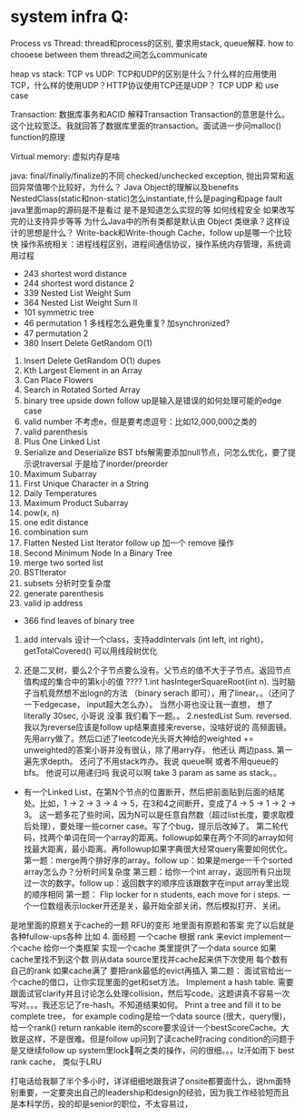 # system infra Q:
Process vs Thread:
thread和process的区别, 要求用stack, queue解释. how to chooese between them
thread之间怎么communicate

heap vs stack:
TCP vs UDP:
TCP和UDP的区别是什么？什么样的应用使用TCP，什么样的使用UDP？HTTP协议使用TCP还是UDP？
TCP UDP 和 use case

Transaction:
数据库事务和ACID 解释Transaction
Transaction的意思是什么。这个比较宽泛。我就回答了数据库里面的transaction。面试进一步问malloc() function的原理

Virtual memory:
虚拟内存是啥

java:
final/finally/finalize的不同
checked/unchecked exception, 抛出异常和返回异常值哪个比较好，为什么？
Java Object的理解以及benefits
NestedClass(static和non-static)怎么instantiate,什么是paging和page fault
java里面map的源码是不是看过 是不是知道怎么实现的等 如何线程‍‍‍‌‍‍‍‍‍‌‍‍‌‍‌‍‌‍‍安全 如果改写完的让支持异步等等
为什么Java中的所有类都是默认由 Object 类继承？这样设计的思想是什么？
Write-back和Write-though Cache，follow up是哪一个比较快
操作系统相关：进程线程区别，进程间通信协议，操作系统内存管理，系统调用过程


- 243  shortest word distance
- 244  shortest word distance 2
- 339   Nested List Weight Sum
- 364   Nested List Weight Sum II
- 101  symmetric tree
- 46   permutation 1 多线程怎么避免重复? 加synchronized?
- 47   permutation 2 
- 380  Insert Delete GetRandom O(1)


1.   Insert Delete GetRandom O(1) dupes
2.   Kth Largest Element in an Array
3.   Can Place Flowers
4.  Search in Rotated Sorted Array 
5.    binary tree upside down foll‍‍‍‌‍‍‍‍‍‌‍‍‌‍‌‍‌‍‍ow up是输入是错误的如何处理可能的edge case
6.  valid number 不考虑e，但是要考虑逗号：比如12,000,000之类的
7.  valid parenthesis
8.   Plus One Linked List
9.   Serialize and Deserialize BST bfs解需要添加null节点，问怎么优化，要了提示说traversal 于是给了inorder/preorder‍‍‍‌‍
10. Maximum Subarray
11.  First Unique Character in a String   
12.  Daily Temperatures
13.  Maximum Product Subarray
14. pow(x, n)
15.  one edit distance
16. combination sum
17.  Flatten Nested List Iterator follow up 加一个 remove 操作
18.  Second Minimum Node In a Binary Tree
19. merge two sorted list
20.  BSTIterator
21. subsets 分析时空复杂度
22. generate parenthesis
23.  valid ip address
- 366   find leaves of binary tree
1.  add intervals 设计一个class，支持addIntervals (int left, int right)，getTotalCovered() 可以用线段树优化


2.  还是二叉树，要么2个子节点要么没有。父节点的值不大于子节点。返回节点值构成的集合中的第k小的值 ????
1.int  hasIntegerSquareRoot(int n).   当时脑子当机竟然想不出logn的方法 （binary serach 即可），用了linear。。（还问了一下edgecase， input超大怎么办）。 当然小哥也没让我一直想， 想了literally 30sec, 小哥说 没事 我们看下一题。。
2.nestedList Sum.   reversed.  我以为reverse应该是follow up结果直接来reverse，没啥好说的 高频面镜。先用arry做了。然后口述了leetcode光头哥大神给的weighted += unweighted的答案小哥并没有很认，除了用arry存， 他还认 两边pass. 第一遍先求depth。 还问了不用stack咋办。我说 queue啊 或者不用queue的bfs。 他说可以用递归吗 我说可以啊  take 3 param  as same ‍‍‍‌‍‍‍‍‍‌‍‍‌‍‌‍‌‍‍as stack。。
- 有一个Linked List，在第N个节点的位置断开，然后把前面贴到后面的结尾处。比如，1 -> 2 -> 3 -> 4 -> 5，在3和4之间断开，变成了4 -> 5 -> 1 -> 2 -> 3。
这一题多花了些时间，因为N可以是任意自然数（超过list长度，要求取模后处理），要处理一些corner case。写了个bug，提示后改掉了。‍‍‍‌‍‍‍‍‍
第二轮代码，找两个单词在同一个array的距离。followup如果在两个不同的array如何找最大距离，最小距离。再followup如果字典很大经常query需要如何优化。
第一题：merge两个排好序的array。follow up：如果是merge一千个sorted array怎么办？分析时间复杂度
第三题：给你一个int array，返回所有只出现过一次的数字。follow up：返回数字的顺序应该跟数字在input array里出现的顺序相同
第一题： Flip locker for n students, each move for i steps.  一个一位数组表示locker开还是关，最开始全部关闭，然后模拟打开、关闭。

是地里面的原题关于cache的一题 RFU的变形 地里面有原题和答案 完了以后就是各种fullow-ups各种 比如
4. 面经题 一个cache 根据 rank 来evict
implement一个cache
给你一个类框架 实现一个cache 类里提供了一个data source 如果cache里找不到这个数 则从data source里找并cache起来供下次使用 每个数有自‍‍‍‌‍‍‍‍‍‌‍‍‌‍‌‍‌‍‍己的rank 如果cache满了 要把rank最低的evict再插入
第二题： 面试官给出一个cache的借口，让你实现里面的get和set方法。
Implement a hash table. 需要跟面试官clarify并且讨论怎么处理collision，然后写code。这题讲真不容易一次写对。。。我还忘记了re-hash。不知道结果如何。
Print a tree and fill it to be complete tree， for example
coding是给一个data source (很大，query慢)， 给一个rank() return rankable item的score要求设计一个bestScoreCache。大致是这样，不是很难。但是fo‍‍‍‌‍‍‍‍‍‌‍‍‌‍‌‍‌‍‍llow up问到了读cache时racing condition的问题于是又继续follow up system里lock啊之类的操作，问的很细。。。lz汗如雨下
best rank cache， 类似于LRU

打电话给我聊了半个多小时，详详细细地跟我讲了onsite都要面什么，说hm面特别重要，一定要突出自己的leadership和design的经验，因为我工作经验短而且是本科学历，投的却是senior的职位，不太容易过，
